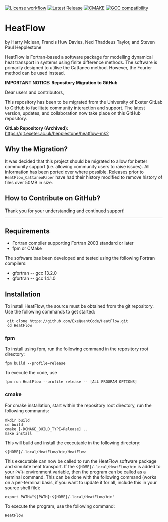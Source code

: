 [![License workflow](https://img.shields.io/badge/License-GPLv3-yellow.svg)](https://www.gnu.org/licenses/gpl-3.0.en.html "View GPLv3 license")
[![Latest Release](https://img.shields.io/github/v/release/ExeQuantCode/HeatFlow?sort=semver)](https://github.com/ExeQuantCode/HeatFlow/releases "View on GitHub")
[![CMAKE](https://img.shields.io/badge/cmake-3.27.7-red)](https://github.com/Kitware/CMake/releases/tag/v3.27.7 "View cmake")
[![GCC compatibility](https://img.shields.io/badge/gcc-14.1.0-green)](https://gcc.gnu.org/gcc-14/ "View GCC")


# HeatFlow

by Harry Mclean, Francis Huw Davies, Ned Thaddeus Taylor, and Steven Paul Hepplestone

HeatFlow is Fortran-based a software package for modelling dynamical heat transport in systems using finite difference methods.
The software is primarily designed to utilise the Cattaneo method.
However, the Fourier method can be used instead.

**IMPORTANT NOTICE: Repository Migration to GitHub**

Dear users and contributors,

This repository has been to be migrated from the University of Exeter GitLab to GitHub to facilitate community interaction and support.
The latest version, updates, and collaboration now take place on this GitHub repository.

**GitLab Repository (Archived):** https://git.exeter.ac.uk/hepplestone/heatflow-mk2

## Why the Migration?

It was decided that this project should be migrated to allow for better community support (i.e. allowing community users to raise issues).
All information has been ported over where possible.
Releases prior to `HeatFlow_CattaneoPaper` have had their history modified to remove history of files over 50MB in size.

## How to Contribute on GitHub?

Thank you for your understanding and continued support!

---


## Requirements

- Fortran compiler supporting Fortran 2003 standard or later
- fpm or CMake

The software bas been developed and tested using the following Fortran compilers:
- gfortran -- gcc 13.2.0
- gfortran -- gcc 14.1.0

## Installation

To install HeatFlow, the source must be obtained from the git repository. Use the following commands to get started:
```
 git clone https://github.com/ExeQuantCode/HeatFlow.git
 cd HeatFlow
```

### fpm

To install using fpm, run the following command in the repository root directory:

```
fpm build --profile=release
```

To execute the code, use

```
fpm run HeatFlow --profile release -- [ALL PROGRAM OPTIONS]
```

### cmake

For cmake installation, start within the repository root directory, run the following commands:

```
mkdir build
cd build
cmake [-DCMAKE_BUILD_TYPE=Release] ..
make install
```

This will build and install the executable in the following directory:
```
${HOME}/.local/HeatFLow/bin/HeatFlow
```

This executable can now be called to run the HeatFlow software package and simulate heat transport.
If the `${HOME}/.local/HeatFLow/bin` is added to your `PATH` environment variable, then the program can be called as a terminal command.
This can be done with the following command (works on a per-terminal basis, if you want to update it for all, include this in your source shell file):

```
export PATH="${PATH}:${HOME}/.local/HeatFLow/bin"
```

To execute the program, use the following command:

```
HeatFlow
```

